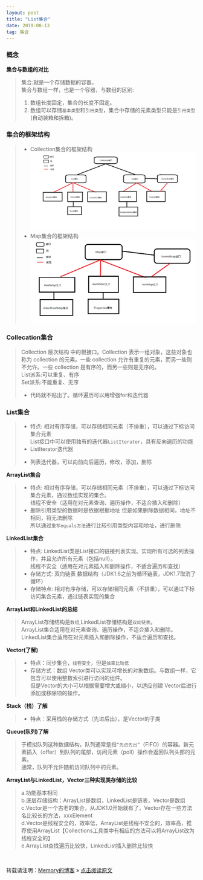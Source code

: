 ```yaml
---
layout: post
title: "List集合"
date: 2019-08-13
tag: 集合
---
```

### 概念

**集合与数组的对比**

> 集合:就是一个存储数据的容器。<br>
> 集合与数组一样，也是一个容器，与数组的区别:<br>
> 1. 数组长度固定，集合的长度不固定。
> 2. 数组可以存储`基本类型`和`引用类型`，集合中存储的元素类型只能是`引用类型`(自动装箱和拆箱)。

### 集合的框架结构

> * Collection集合的框架结构
> ![Collection集合](/images/Collection集合.png)
> * Map集合的框架结构
> ![Map集合](/images/Map集合.png)

### Collecation集合

> Collection 层次结构 中的根接口。Collection 表示一组对象，这些对象也称为 collection 的元素。一些 collection 允许有重复的元素，而另一些则不允许。一些 collection 是有序的，而另一些则是无序的。<br>
> List派系:可以重复、有序<br>
> Set派系:不能重复、无序
> * 代码就不贴出了。循环遍历可以用增强for和迭代器

### List集合

> * 特点:
> 相对有序存储，可以存储相同元素（不排重），可以通过下标访问集合元素<br>
> List接口中可以使用独有的迭代器`ListIterator`，具有反向遍历的功能<br>
> * ListIterator迭代器
> - 列表迭代器，可以向前向后遍历，修改，添加，删除

**ArrayList集合**

> * 特点:
> 相对有序存储，可以存储相同元素（不排重），可以通过下标访问集合元素，通过数组实现的集合。<br>
> 线程不安全（适用在对元素查询、遍历操作，不适合插入和删除）
> * 删除引用类型的数据时是依据根据地址
> 但是如果删除数据相同，地址不相同，将无法删除<br>
> 所以通过`重写equals方法`进行比较引用类型内容和地址，进行删除

**LinkedList集合**

> * 特点:
> LinkedList类是List接口的链接列表实现。实现所有可选的列表操作，并且允许所有元素（包括null）。<br>
> 线程不安全（适用在对元素插入和删除操作，不适合遍历和查找）
> * 存储方式:
> 双向链表 数据结构（JDK1.6之前为循环链表，JDK1.7取消了循环）
> * 存储特点:
> 相对有序存储，可以存储相同元素（不排重），可以通过下标访问集合元素，通过链表实现的集合

**ArrayList和LinkedList的总结**

> ArrayList存储结构是`数组`,LinkedList存储结构是`双向链表`。<br>
> ArrayList集合适用在对元素查询、遍历操作，不适合插入和删除。<br>
> LinkedList集合适用在对元素插入和删除操作，不适合遍历和查找。

**Vector(了解)**

> * 特点：同步集合，`线程安全`，但是`效率比较低`
> * 存储方式：数组
> Vector类可以实现可增长的对象数组。与数组一样，它包含可以使用整数索引进行访问的组件。<br>
> 但是Vector的大小可以根据需要增大或缩小，以适应创建 Vector后进行添加或移除项的操作。

**Stack（栈）了解**

> - 特点：采用栈的存储方式（先进后出），是Vector的子类

**Queue(队列)了解**

> 于模拟队列这种数据结构，队列通常是指`“先进先出”`（FIFO）的容器。新元素插入（offer）到队列的尾部，访问元素（poll）操作会返回队列头部的元素。<br>
> 通常，队列不允许随机访问队列中的元素。

**ArrayList与LinkedList，Vector三种实现类存储的比较**

> a.功能基本相同<br>
> b.底层存储结构：ArrayList是数组，LinkedList是链表，Vector是数组<br>
> c.Vector是一个古老的集合，从JDK1.0开始就有了，Vector存在一些方法名比较长的方法，xxxElement<br>
> d.Vector是线程安全的，效率低，ArrayList是线程不安全的，效率高，推荐使用ArrayList【Collections工具类中有相应的方法可以将ArrayList改为线程安全的】<br>
> e.ArrayList查找遍历比较快，LinkedList插入删除比较快

<br>

转载请注明：[Memory的博客](https://www.shendonghai.com) » [点击阅读原文](https://www.shendonghai.com/2018/04/Hibernate/) 